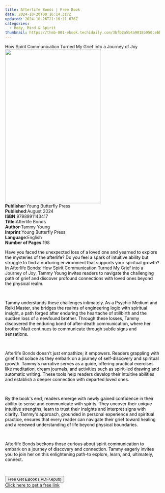```yaml
---
title: Afterlife Bonds | Free Book
date: 2024-10-20T00:16:14.317Z
updated: 2024-10-26T21:16:21.676Z
categories:
  - Body, Mind & Spirit
thumbnail: https://thmb-001-ebook.techidaily.com/3bfb2a5b4a9018b950cebb0d01178d3fec2e92341063c9f8cb63680f04824220.jpg
---
```

<main id="book-container">
  <div class="flex flex-col">
    <div class="book-brief flex-1 py-6 px-4 sm:p-6 md:py-10 md:px-8">
      <!-- brief-->
      <div class="book-brief-main">
        How Spirit Communication Turned My Grief into a Journey of Joy
      </div>
    </div>
    <div
      class="book-meta-info flex-1 grid gap-4 col-start-1 col-end-3 row-start-1 sm:mb-6 sm:grid-cols-4 lg:gap-6 lg:col-start-2 lg:row-end-6 lg:row-span-6 lg:mb-0"
    >
      <div
        class="book-meta-info-left place-content-center mt-4 p-4 text-sm leading-6 col-start-2 col-span-2 dark:text-slate-400"
      >
        <img
          class="w-full h-500 object-cover rounded-lg sm:h-255 sm:col-span-2 lg:col-span-full"
          src="https://img-001-ebook.techidaily.com/2479240c4a03704c7092004cd563f3c0729c014d9b20057857c4f90ac6723fce.jpg"
          alt=""
          width="312"
          height="500"
        />
      </div>
      <div
        class="book-meta-info-right mt-2 col-start-1 row-start-2 col-span-3 self-center"
      >
        <!-- meta data  -->
        <div class="flex flex-col px-4 md:px-8">
          <div class="flex-1">
            <strong>Publisher</strong>:<span class="px-2"
              >Young Butterfly Press</span
            >
          </div>
          <div class="flex-1">
            <strong>Published</strong>:<span class="px-2">August 2024</span>
          </div>
          <div class="flex-1">
            <strong>ISBN</strong>:<span class="px-2">9798991143417</span>
          </div>
          <div class="flex-1">
            <strong>Title</strong>:<span class="px-2">Afterlife Bonds</span>
          </div>
          <div class="flex-1">
            <strong>Author</strong>:<span class="px-2">Tammy Young</span>
          </div>
          <div class="flex-1">
            <strong>Imprint</strong>:<span class="px-2"
              >Young Butterfly Press</span
            >
          </div>
          <div class="flex-1">
            <strong>Language</strong>:<span class="px-2">English</span>
          </div>
          <div class="flex-1">
            <strong>Number of Pages</strong>:<span class="px-2">198</span>
          </div>
        </div>
      </div>
    </div>
    <div class="book-description flex-1 py-6 px-4 sm:p-6 md:py-10 md:px-8">
      <div class="book-description-main">
        <div accordion-content="" id="description">
          <p class="ql-align-justify">
            <span
              style="background-color: rgba(0, 0, 0, 0); color: rgb(0, 0, 0)"
              >Have you faced the unexpected loss of a loved one and yearned to
              explore the mysteries of the afterlife? Do you feel a spark of
              intuitive ability but struggle to find a nurturing environment
              that supports your spiritual growth? In </span
            >Afterlife Bonds: How Spirit Communication Turned My Grief into a
            Journey of Joy<span
              style="background-color: rgba(0, 0, 0, 0); color: rgb(0, 0, 0)"
              >, Tammy Young invites readers to navigate the challenging path of
              grief and discover profound connections with loved ones beyond the
              physical realm.</span
            >
          </p>
          <p class="ql-align-justify"><br /></p>
          <p class="ql-align-justify">
            <span
              style="background-color: rgba(0, 0, 0, 0); color: rgb(0, 0, 0)"
              >Tammy understands these challenges intimately. As a Psychic
              Medium and Reiki Master, she bridges the realms of engineering
              logic with spiritual insight, a path forged after enduring the
              heartache of stillbirth and the sudden loss of a newfound brother.
              Through these losses, Tammy discovered the enduring bond of
              after-death communication, where her brother Matt continues to
              communicate through subtle signs and sensations.</span
            >
          </p>
          <p class="ql-align-justify"><br /></p>
          <p class="ql-align-justify">
            Afterlife Bonds<span
              style="background-color: rgba(0, 0, 0, 0); color: rgb(0, 0, 0)"
            >
              doesn't just empathize; it empowers. Readers grappling with grief
              find solace as they embark on a journey of self-discovery and
              spiritual growth. Tammy's narrative serves as a guide, offering
              practical exercises like meditation, dream journals, and
              activities such as spirit-led drawing and automatic writing. These
              tools help readers develop their intuitive abilities and establish
              a deeper connection with departed loved ones.</span
            >
          </p>
          <p class="ql-align-justify"><br /></p>
          <p class="ql-align-justify">
            <span
              style="background-color: rgba(0, 0, 0, 0); color: rgb(0, 0, 0)"
              >By the book's end, readers emerge with newly gained confidence in
              their ability to sense and communicate with spirits. They uncover
              their unique intuitive strengths, learn to trust their insights
              and interpret signs with clarity. Tammy's approach, grounded in
              personal experience and spiritual practice, ensures that every
              reader can navigate their grief toward healing and a renewed
              understanding of life beyond physical boundaries.</span
            >
          </p>
          <p class="ql-align-justify"><br /></p>
          <p class="ql-align-justify">
            Afterlife Bonds<span
              style="background-color: rgba(0, 0, 0, 0); color: rgb(0, 0, 0)"
            >
              beckons those curious about spirit communication to embark on a
              journey of discovery and connection. Tammy eagerly invites you to
              join her on this enlightening path-to explore, learn, and,
              ultimately, connect.</span
            >
          </p>
          <p><br /></p>
        </div>
        <div class="accordion-fader"></div>
      </div>
    </div>
    <div class="book-excerpts flex-1 py-6 px-4 sm:p-6 md:py-10 md:px-8"></div>
    <div
      class="book-about-author flex-1 py-6 px-4 sm:p-6 md:py-10 md:px-8"
    ></div>
    <div class="book-free-get flex-1 py-6 px-4 sm:p-6 md:py-10 md:px-8">
      <button
        id="btn-free-get"
        class="bg-blue-500 hover:bg-blue-700 text-white font-bold py-2 px-4 rounded"
      >
        Free Get EBook (.PDF/.epub)
      </button>
      <div id="countdown-display" class="px-2 text-lg mt-2"></div>
      <a
        id="free-link"
        class="hidden bg-blue-500 hover:bg-blue-700 text-white font-bold py-2 px-4 rounded"
        href="https://www.ebooks.com/en-us/book/211448711/afterlife-bonds/tammy-young/"
        target="_blank"
        >Click here to get a free link</a
      >
    </div>
    <script>
      let countdownTime = 0;
      let countdownInterval = null;
      document
        .getElementById('btn-free-get')
        .addEventListener('click', startCountdown);
      function startCountdown() {
        countdownTime = new Date().getTime() + 60000 * 3;
        countdownInterval = setInterval(updateCountdown, 1000);
        document.getElementById('btn-free-get').disabled = true;
        document
          .getElementById('btn-free-get')
          .classList.add('bg-gray-500', 'cursor-not-allowed');
      }
      function updateCountdown() {
        let currentTime = new Date().getTime();
        let timeLeft = countdownTime - currentTime;
        let secondsLeft = Math.floor(timeLeft / 1000);
        document.getElementById('countdown-display').innerHTML =
          `Remaining time: ${secondsLeft} seconds.`;
        if (secondsLeft <= 0) {
          clearInterval(countdownInterval);
          document.getElementById('btn-free-get').classList.add('hidden');
          document.getElementById('free-link').classList.remove('hidden');
          document.getElementById('countdown-display').innerHTML = '';
        }
      }
    </script>
  </div>
</main>

<ins class="adsbygoogle"
      style="display:block"
      data-ad-client="ca-pub-7571918770474297"
      data-ad-slot="8358498916"
      data-ad-format="auto"
      data-full-width-responsive="true"></ins>
    